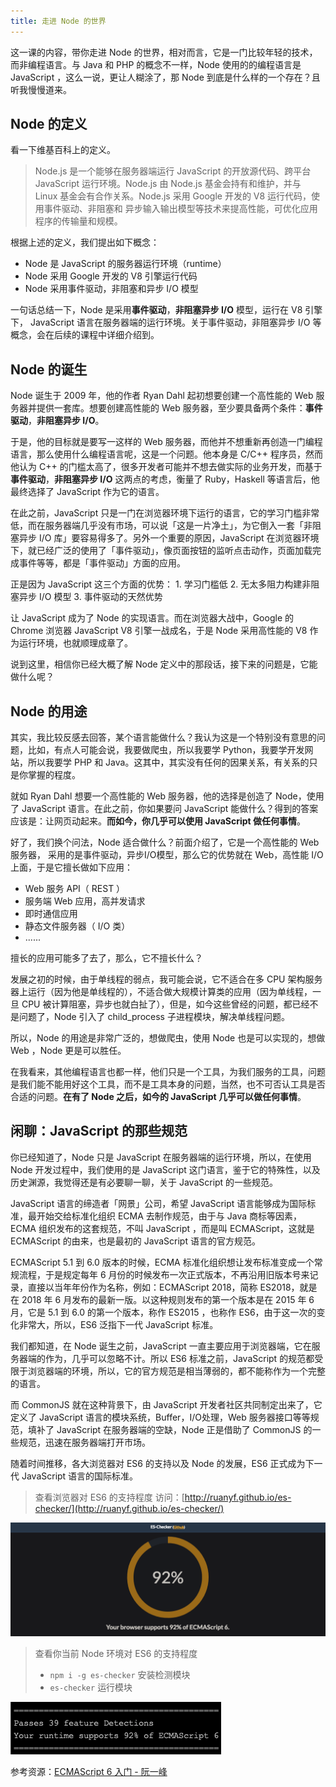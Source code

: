 ```yaml
---
title: 走进 Node 的世界
---
```


这一课的内容，带你走进 Node 的世界，相对而言，它是一门比较年轻的技术，而非编程语言。与 Java 和 PHP 的概念不一样，Node 使用的的编程语言是 JavaScript ，这么一说，更让人糊涂了，那 Node 到底是什么样的一个存在？且听我慢慢道来。

## Node 的定义

看一下维基百科上的定义。

> Node.js 是一个能够在服务器端运行 JavaScript 的开放源代码、跨平台 JavaScript 运行环境。Node.js 由 Node.js 基金会持有和维护，并与 Linux 基金会有合作关系。Node.js 采用 Google 开发的 V8 运行代码，使用事件驱动、非阻塞和 异步输入输出模型等技术来提高性能，可优化应用程序的传输量和规模。

根据上述的定义，我们提出如下概念：

* Node 是 JavaScript 的服务器运行环境（runtime）
* Node 采用 Google 开发的 V8 引擎运行代码
* Node 采用事件驱动，非阻塞和异步 I/O 模型

一句话总结一下，Node 是采用**事件驱动**，**非阻塞异步 I/O** 模型，运行在 V8 引擎下， JavaScript 语言在服务器端的运行环境。关于事件驱动，非阻塞异步 I/O 等概念，会在后续的课程中详细介绍到。

## Node 的诞生

Node 诞生于 2009 年，他的作者 Ryan Dahl 起初想要创建一个高性能的 Web 服务器并提供一套库。想要创建高性能的 Web 服务器，至少要具备两个条件：**事件驱动**，**非阻塞异步 I/O**。

于是，他的目标就是要写一这样的 Web 服务器，而他并不想重新再创造一门编程语言，那么使用什么编程语言呢，这是一个问题。他本身是 C/C++ 程序员，然而他认为 C++ 的门槛太高了，很多开发者可能并不想去做实际的业务开发，而基于 **事件驱动**，**非阻塞异步 I/O** 这两点的考虑，衡量了 Ruby，Haskell 等语言后，他最终选择了 JavaScript 作为它的语言。

在此之前，JavaScript 只是一门在浏览器环境下运行的语言，它的学习门槛非常低，而在服务器端几乎没有市场，可以说「这是一片净土」，为它倒入一套「非阻塞异步 I/O 库」要容易得多了。另外一个重要的原因，JavaScript 在浏览器环境下，就已经广泛的使用了「事件驱动」，像页面按钮的监听点击动作，页面加载完成事件等等，都是「事件驱动」方面的应用。

正是因为 JavaScript 这三个方面的优势： 1. 学习门槛低 2. 无太多阻力构建非阻塞异步 I/O 模型 3. 事件驱动的天然优势

让 JavaScript 成为了 Node 的实现语言。而在浏览器大战中，Google 的 Chrome 浏览器 JavaScript V8 引擎一战成名，于是 Node 采用高性能的 V8 作为运行环境，也就顺理成章了。

说到这里，相信你已经大概了解 Node 定义中的那段话，接下来的问题是，它能做什么呢？

## Node 的用途

其实，我比较反感去回答，某个语言能做什么？我认为这是一个特别没有意思的问题，比如，有点人可能会说，我要做爬虫，所以我要学 Python，我要学开发网站，所以我要学 PHP 和 Java。这其中，其实没有任何的因果关系，有关系的只是你掌握的程度。

就如 Ryan Dahl 想要一个高性能的 Web 服务器，他的选择是创造了 Node，使用了 JavaScript 语言。在此之前，你如果要问 JavaScript 能做什么？得到的答案应该是：让网页动起来。**而如今，你几乎可以使用 JavaScript 做任何事情**。

好了，我们换个问法，Node 适合做什么？前面介绍了，它是一个高性能的 Web 服务器， 采用的是事件驱动，异步I/O模型，那么它的优势就在 Web，高性能 I/O 上面，于是它擅长做如下应用：

* Web 服务 API（ REST ）
* 服务端 Web 应用，高并发请求
* 即时通信应用
* 静态文件服务器（ I/O 类）
* ......

擅长的应用可能多了去了，那么，它不擅长什么？

发展之初的时候，由于单线程的弱点，我可能会说，它不适合在多 CPU 架构服务器上运行（因为他是单线程的），不适合做大规模计算类的应用（因为单线程，一旦 CPU 被计算阻塞，异步也就白扯了），但是，如今这些曾经的问题，都已经不是问题了，Node 引入了 child\_process 子进程模块，解决单线程问题。

所以，Node 的用途是非常广泛的，想做爬虫，使用 Node 也是可以实现的，想做 Web ，Node 更是可以胜任。

在我看来，其他编程语言也都一样，他们只是一个工具，为我们服务的工具，问题是我们能不能用好这个工具，而不是工具本身的问题，当然，也不可否认工具是否合适的问题。**在有了 Node 之后，如今的 JavaScript 几乎可以做任何事情**。

## 闲聊：JavaScript 的那些规范

你已经知道了，Node 只是 JavaScript 在服务器端的运行环境，所以，在使用 Node 开发过程中，我们使用的是 JavaScript 这门语言，鉴于它的特殊性，以及历史渊源，我觉得还是有必要聊一聊，关于 JavaScript 的一些规范。

JavaScript 语言的缔造者「网景」公司，希望 JavaScript 语言能够成为国际标准，最开始交给标准化组织 ECMA 去制作规范，由于与 Java 商标等因素，ECMA 组织发布的这套规范，不叫 JavaScript ，而是叫 ECMAScript，这就是 ECMAScript 的由来，也是最初的 JavaScript 语言的官方规范。

ECMAScript 5.1 到 6.0 版本的时候，ECMA 标准化组织想让发布标准变成一个常规流程，于是规定每年 6 月份的时候发布一次正式版本，不再沿用旧版本号来记录，直接以当年年份作为名称，例如：ECMAScript 2018，简称 ES2018，就是在 2018 年 6 月发布的最新一版。以这种规则发布的第一个版本是在 2015 年 6 月，它是 5.1 到 6.0 的第一个版本，称作 ES2015 ，也称作 ES6，由于这一次的变化非常大，所以，ES6 泛指下一代 JavaScript 标准。

我们都知道，在 Node 诞生之前，JavaScript 一直主要应用于浏览器端，它在服务器端的作为，几乎可以忽略不计。所以 ES6 标准之前，JavaScript 的规范都受限于浏览器端的环境，所以，它的官方规范是相当薄弱的，都不能称作为一个完整的语言。

而 CommonJS 就在这种背景下，由 JavaScript 开发者社区共同制定出来了，它定义了 JavaScript 语言的模块系统，Buffer，I/O处理，Web 服务器接口等等规范，填补了 JavaScript 在服务器端的空缺，Node 正是借助了 CommonJS 的一些规范，迅速在服务器端打开市场。

随着时间推移，各大浏览器对 ES6 的支持以及 Node 的发展，ES6 正式成为下一代 JavaScript 语言的国际标准。

> 查看浏览器对 ES6 的支持程度 访问：[http://ruanyf.github.io/es-checker/](http://ruanyf.github.io/es-checker/)

![](./_image/2019-03-12-21-46-23.png)

> 查看你当前 Node 环境对 ES6 的支持程度
>
> * `npm i -g es-checker` 安装检测模块
> * `es-checker` 运行模块

![](./_image/2019-03-12-21-45-06.png)

参考资源：[ECMAScript 6 入门 - 阮一峰](http://es6.ruanyifeng.com/)

